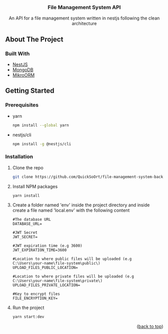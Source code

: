 <div id="top"></div>

<!-- PROJECT LOGO -->
<br />
<div align="center">

<h3 align="center">File Management System API</h3>

  <p align="center">
    An API for a file management system written in nestjs following the clean architecture
  </p>
</div>

<!-- ABOUT THE PROJECT -->
## About The Project

### Built With

* [NestJS](https://nestjs.com/)
* [MongoDB](https://www.mongodb.com/)
* [MikroORM](https://mikro-orm.io/)

<!-- GETTING STARTED -->
## Getting Started

### Prerequisites

* yarn
  ```sh
  npm install --global yarn
  ```

* nestjs/cli
  ```sh
  npm install -g @nestjs/cli
  ```

### Installation

1. Clone the repo
   ```sh
   git clone https://github.com/QuickSoOrt/file-management-system-backend.git
   ```
2. Install NPM packages
   ```sh
   yarn install
   ```
3. Create a folder named 'env' inside the project directory and inside create a file named 'local.env' with the following content
   ```
   #The database URL
   DATABASE_URL=
   
   #JWT Secret
   JWT_SECRET=
   
   #JWT expiration time (e.g 3600)
   JWT_EXPIRATION_TIME=3600
   
   #Location to where public files will be uploaded (e.g C:\Users\your-name\file-system\public\)
   UPLOAD_FILES_PUBLIC_LOCATION=
   
   #Location to where private files will be uploaded (e.g C:\Users\your-name\file-system\private\)
   UPLOAD_FILES_PRIVATE_LOCATION=
   
   #Key to encrypt files
   FILE_ENCRYPTION_KEY=
   ```

8. Run the project
   ```sh
   yarn start:dev
   ```

<p align="right">(<a href="#top">back to top</a>)</p>

<!-- MARKDOWN LINKS & IMAGES -->
<!-- https://www.markdownguide.org/basic-syntax/#reference-style-links -->
[contributors-shield]: https://img.shields.io/github/contributors/github_username/repo_name.svg?style=for-the-badge
[contributors-url]: https://github.com/github_username/repo_name/graphs/contributors
[forks-shield]: https://img.shields.io/github/forks/github_username/repo_name.svg?style=for-the-badge
[forks-url]: https://github.com/github_username/repo_name/network/members
[stars-shield]: https://img.shields.io/github/stars/github_username/repo_name.svg?style=for-the-badge
[stars-url]: https://github.com/github_username/repo_name/stargazers
[issues-shield]: https://img.shields.io/github/issues/github_username/repo_name.svg?style=for-the-badge
[issues-url]: https://github.com/github_username/repo_name/issues
[license-shield]: https://img.shields.io/github/license/github_username/repo_name.svg?style=for-the-badge
[license-url]: https://github.com/github_username/repo_name/blob/master/LICENSE.txt
[linkedin-shield]: https://img.shields.io/badge/-LinkedIn-black.svg?style=for-the-badge&logo=linkedin&colorB=555
[linkedin-url]: https://linkedin.com/in/linkedin_username
[product-screenshot]: images/screenshot.png
